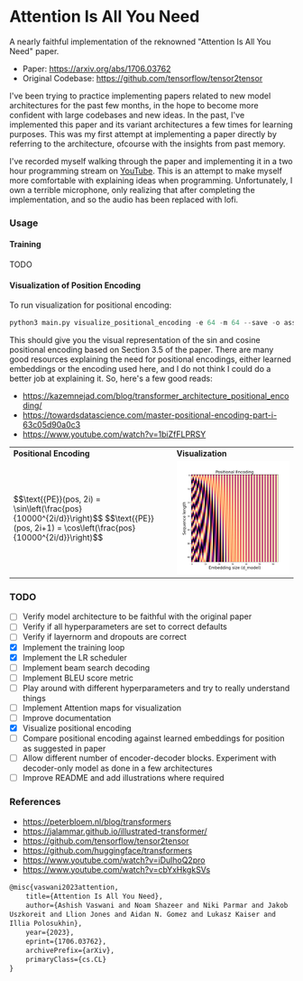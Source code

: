 # Attention Is All You Need

A nearly faithful implementation of the reknowned "Attention Is All You Need" paper.

- Paper: https://arxiv.org/abs/1706.03762
- Original Codebase: https://github.com/tensorflow/tensor2tensor

I've been trying to practice implementing papers related to new model architectures for the past few months, in the hope to become more confident with large codebases and new ideas. In the past, I've implemented this paper and its variant architectures a few times for learning purposes. This was my first attempt at implementing a paper directly by referring to the architecture, ofcourse with the insights from past memory.

I've recorded myself walking through the paper and implementing it in a two hour programming stream on [YouTube](https://youtu.be/Fu1oZdYYQYE). This is an attempt to make myself more comfortable with explaining ideas when programming. Unfortunately, I own a terrible microphone, only realizing that after completing the implementation, and so the audio has been replaced with lofi.

### Usage

#### Training

TODO

#### Visualization of Position Encoding

To run visualization for positional encoding:

```py
python3 main.py visualize_positional_encoding -e 64 -m 64 --save -o assets/pe-64-64.png
```

This should give you the visual representation of the sin and cosine positional encoding based on Section 3.5 of the paper. There are many good resources explaining the need for positional encodings, either learned embeddings or the encoding used here, and I do not think I could do a better job at explaining it. So, here's a few good reads:

- https://kazemnejad.com/blog/transformer_architecture_positional_encoding/
- https://towardsdatascience.com/master-positional-encoding-part-i-63c05d90a0c3
- https://www.youtube.com/watch?v=1biZfFLPRSY

<table>
<tr>
  <td><strong> Positional Encoding </strong></td>
  <td><strong> Visualization </strong></td>
</tr>
<tr>
  <td>
    $$\text{{PE}}(pos, 2i) = \sin\left(\frac{pos}{10000^{2i/d}}\right)$$
    $$\text{{PE}}(pos, 2i+1) = \cos\left(\frac{pos}{10000^{2i/d}}\right)$$
  </td>
  <td><img src="https://github.com/a-r-r-o-w/attention-is-all-you-need/blob/main/assets/pe-64-64.png"></td>
</tr>
</table>

### TODO

- [ ] Verify model architecture to be faithful with the original paper
- [ ] Verify if all hyperparameters are set to correct defaults
- [ ] Verify if layernorm and dropouts are correct
- [x] Implement the training loop
- [x] Implement the LR scheduler
- [ ] Implement beam search decoding
- [ ] Implement BLEU score metric
- [ ] Play around with different hyperparameters and try to really understand things
- [ ] Implement Attention maps for visualization
- [ ] Improve documentation
- [x] Visualize positional encoding
- [ ] Compare positional encoding against learned embeddings for position as suggested in paper
- [ ] Allow different number of encoder-decoder blocks. Experiment with decoder-only model as done in a few architectures
- [ ] Improve README and add illustrations where required

### References

- https://peterbloem.nl/blog/transformers
- https://jalammar.github.io/illustrated-transformer/
- https://github.com/tensorflow/tensor2tensor
- https://github.com/huggingface/transformers
- https://www.youtube.com/watch?v=iDulhoQ2pro
- https://www.youtube.com/watch?v=cbYxHkgkSVs

```
@misc{vaswani2023attention,
    title={Attention Is All You Need}, 
    author={Ashish Vaswani and Noam Shazeer and Niki Parmar and Jakob Uszkoreit and Llion Jones and Aidan N. Gomez and Lukasz Kaiser and Illia Polosukhin},
    year={2023},
    eprint={1706.03762},
    archivePrefix={arXiv},
    primaryClass={cs.CL}
}
```
